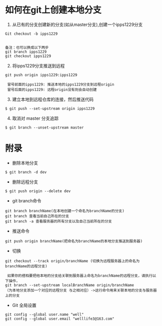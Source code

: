 # 如何在git上创建本地分支

1. 从已有的分支创建新的分支(如从master分支),创建一个ipps1229分支

```
Git checkout -b ipps1229


备注：也可以换成以下两步
git branch ipps1229
git checkout ipps1229 
```

2. 将ipps1229分支推送到远程

```
git push origin ipps1229:ipps1229

​ 冒号前面的ipps1229: 推送本地的ipps1229分支到远程origin
​ 冒号后面的ipps1229: 远程origin没有则会自动创建
```

3. 建立本地到远程仓库的连接，然后推送代码
```
$ git push --set-upstream origin ipps1229
```

4. 取消对 master 分支追踪
```
$ git branch --unset-upstream master
```

# 附录
- 删除本地分支
```
$ git branch -d dev
```
- 删除远程分支
```
$ git push origin --delete dev
```

- git branch命令

```
git branch branchName(在本地创建一个命名为branchName的分支)
git branch 查看当前自己所在的分支
git branch -a 查看服务器的所有分支以及自己当前所在的分支
```

- 推送命令
```
git push origin branchName(把命名为branchName的本地分支推送到服务器)
```

- 切换

```
git checkout --track origin/branchName (切换为远程服务器上的命名为branchName的远程分支)

 如果你的搭档要把他本地的分支给关联到服务器上命名为branchName的远程分支，请执行以下操作，
git branch --set-upstream localBranchName origin/branchName  
（为本地分支添加一个对应的远程分支 与之相对应）->这行命令用来关联本地的分支与服务器上的分支
```



- Git 全局设置
```
git config --global user.name "well"
git config --global user.email "welllife3@163.com"
```

